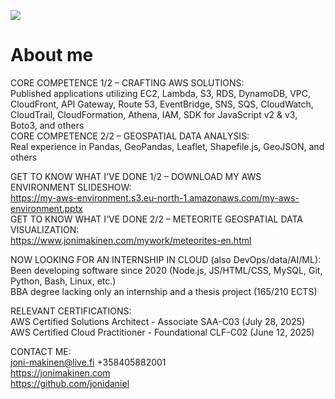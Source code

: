 ![](screenshots/in-game-view.png?raw=true)

# About me
CORE COMPETENCE 1/2 – CRAFTING AWS SOLUTIONS:  
Published applications utilizing EC2, Lambda, S3, RDS, DynamoDB, VPC, CloudFront, API Gateway, Route 53, EventBridge, SNS, SQS, CloudWatch, CloudTrail, CloudFormation, Athena, IAM, SDK for JavaScript v2 & v3, Boto3, and others  
CORE COMPETENCE 2/2 – GEOSPATIAL DATA ANALYSIS:  
Real experience in Pandas, GeoPandas, Leaflet, Shapefile.js, GeoJSON, and others  

GET TO KNOW WHAT I'VE DONE 1/2 – DOWNLOAD MY AWS ENVIRONMENT SLIDESHOW:  
https://my-aws-environment.s3.eu-north-1.amazonaws.com/my-aws-environment.pptx  
GET TO KNOW WHAT I'VE DONE 2/2 – METEORITE GEOSPATIAL DATA VISUALIZATION:  
https://www.jonimakinen.com/mywork/meteorites-en.html  

NOW LOOKING FOR AN INTERNSHIP IN CLOUD (also DevOps/data/AI/ML):  
Been developing software since 2020 (Node.js, JS/HTML/CSS, MySQL, Git, Python, Bash, Linux, etc.)  
BBA degree lacking only an internship and a thesis project (165/210 ECTS)  

RELEVANT CERTIFICATIONS:  
AWS Certified Solutions Architect - Associate SAA-C03 (July 28, 2025)  
AWS Certified Cloud Practitioner - Foundational CLF-C02 (June 12, 2025)  

CONTACT ME:  
joni-makinen@live.fi +358405882001  
https://jonimakinen.com  
https://github.com/jonidaniel  
